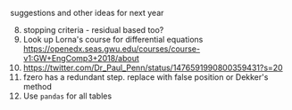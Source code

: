suggestions and other ideas for next year

8.  stopping criteria - residual based too?
14. Look up Lorna's course for differential equations https://openedx.seas.gwu.edu/courses/course-v1:GW+EngComp3+2018/about
15. https://twitter.com/Dr_Paul_Penn/status/1476591990800359431?s=20
19. fzero has a redundant step. replace with false position or Dekker's method
21. Use `pandas` for all tables

